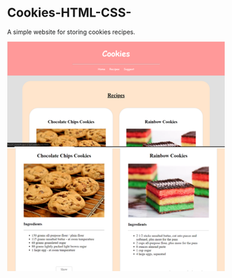 # Cookies-HTML-CSS-
A simple website for storing cookies recipes.

![Cookies](https://github.com/ltta18/Cookies-HTML-CSS-/blob/master/intro1.PNG)
![Cookies2](https://github.com/ltta18/Cookies-HTML-CSS-/blob/master/intro2.PNG)

